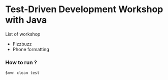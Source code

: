 # Test-Driven Development Workshop with Java

List of workshop

* Fizzbuzz
* Phone formatting



### How to run ?
```
$mvn clean test
```
